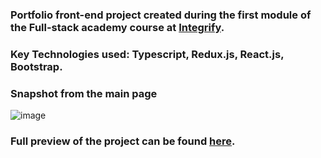 ### Portfolio front-end project created during the first module of the Full-stack academy course at [Integrify](https://www.integrify.io/full-stack-academy-finland).
### Key Technologies used: Typescript, Redux.js, React.js, Bootstrap.
### Snapshot from the main page
![image](https://user-images.githubusercontent.com/82092907/158080290-758d4b24-21ac-4a00-86ef-3c2c11aa7110.png)
### Full preview of the project can be found [here](https://stgdev.netlify.app).
